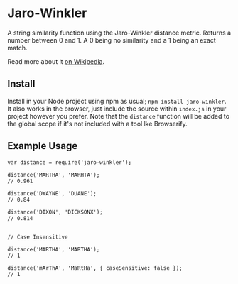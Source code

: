 # Jaro-Winkler

A string similarity function using the Jaro-Winkler distance metric. Returns a
number between 0 and 1. A 0 being no similarity and a 1 being an exact match.

Read more about it [on Wikipedia](http://en.wikipedia.org/wiki/Jaro–Winkler_distance).

## Install

Install in your Node project using npm as usual; `npm install jaro-winkler`. It
also works in the browser, just include the source within `index.js` in your
project however you prefer. Note that the `distance` function will be added to
the global scope if it's not included with a tool lke Browserify.

## Example Usage

```
var distance = require('jaro-winkler');

distance('MARTHA', 'MARHTA');
// 0.961

distance('DWAYNE', 'DUANE');
// 0.84

distance('DIXON', 'DICKSONX');
// 0.814


// Case Insensitive

distance('MARTHA', 'MARTHA');
// 1

distance('mArThA', 'MaRtHa', { caseSensitive: false });
// 1
```
